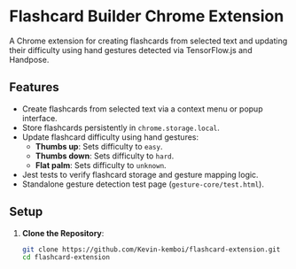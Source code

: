 # Flashcard Builder Chrome Extension

A Chrome extension for creating flashcards from selected text and updating their difficulty using hand gestures detected via TensorFlow.js and Handpose.

## Features
- Create flashcards from selected text via a context menu or popup interface.
- Store flashcards persistently in `chrome.storage.local`.
- Update flashcard difficulty using hand gestures:
  - **Thumbs up**: Sets difficulty to `easy`.
  - **Thumbs down**: Sets difficulty to `hard`.
  - **Flat palm**: Sets difficulty to `unknown`.
- Jest tests to verify flashcard storage and gesture mapping logic.
- Standalone gesture detection test page (`gesture-core/test.html`).

## Setup
1. **Clone the Repository**:
   ```bash
   git clone https://github.com/Kevin-kemboi/flashcard-extension.git
   cd flashcard-extension

